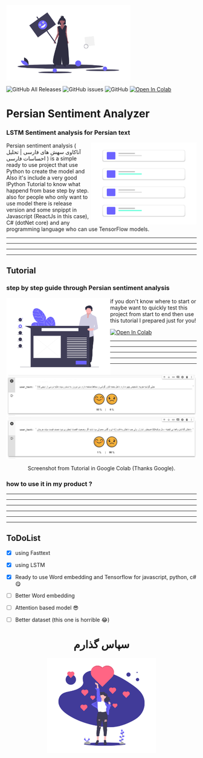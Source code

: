 <p align="left">
<img align="center" width="329.25" height="200.50" src="/assets/undraw_feeling_of_joy_ioj2.png">
</p>

![GitHub All Releases](https://img.shields.io/github/downloads/ashalogic/Persian-Sentiment-Analyzer/total)
![GitHub issues](https://img.shields.io/github/issues/ashalogic/Persian-Sentiment-Analyzer)
![GitHub](https://img.shields.io/github/license/ashalogic/Persian-Sentiment-Analyzer)
[![Open In Colab](https://colab.research.google.com/assets/colab-badge.svg)](https://colab.research.google.com/github/ashalogic/Persian-Sentiment-Analyzer/blob/master/Tutorial.ipynb)

# Persian Sentiment Analyzer
### LSTM Sentiment analysis for Persian text

<img align="right" width="280" height="217.25" src="/assets/undraw_Posts_rskc.png">

Persian sentiment analysis ( آناکاوی سهش های فارسی | تحلیل احساسات فارسی ) is a simple ready to use project that use Python to create the model and Also it's include a very good IPython Tutorial to know what happend from base step by step.
also for people who only want to use model there is release version and some snpippt in Javascript (ReactJs in this case), C# (dotNet core) and any programming language who can use TensorFlow models.


---
---
---
---



## Tutorial
### step by step guide through Persian sentiment analysis

<img align="left" width="275" height="203.50" src="/assets/undraw_steps_ngvm.png">

if you don't know where to start or maybe want to quickly test this project from start to end then use this tutorial I prepared just for you! 

[![Open In Colab](https://colab.research.google.com/assets/colab-badge.svg)](https://colab.research.google.com/github/ashalogic/Persian-Sentiment-Analyzer/blob/master/Tutorial.ipynb)

---
---
---
---
---

![Screenshot from Tutorial](/assets/SharedScreenshot_Happy.jpg)
![Screenshot from Tutorial](/assets/SharedScreenshot_Sad.jpg)
<p align="center">Screenshot from Tutorial in Google Colab (Thanks Google).</p>

### how to use it in my product ?

---
---
---
---
---
---

## ToDoList
- [x] using Fasttext
- [x] using LSTM
- [x] Ready to use Word embedding and Tensorflow for javascript, python, c# 😋
- [ ] Better Word embedding
- [ ] Attention based model 😎
- [ ] Better dataset (this one is horrible 😂)



<h1 align="center">سپاس گذارم</h1>

<p align="center">
<img align="center" width="288.75" height="252.25" src="/assets/undraw_super_thank_you_obwk.png">
</p>
